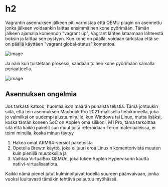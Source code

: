 # h2

Vagrantin asennuksen jälkeen piti varmistaa että QEMU plugin on asennettu jonka jälkeen voidaankin laittaa ensimmäinen kone pyörimään. Tämän jälkeen ajamalla komennon "vagrant up", Vagrant lähtee lataamaan lähteestä boksin ja laittaa sen pystyyn. Kun kone on päällä, voidaan tarkistaa että se on päällä käyttäen "vagrant global-status" komentoa.

![image](https://github.com/user-attachments/assets/4dd7a14e-ef8a-44a0-ba28-74c395e3b6ac)

Ja näin kun toistetaan prosessi, saadaan toinen kone pyörimään samalla periaatteella.

![image](https://github.com/user-attachments/assets/229cb09f-b27f-4740-91b5-203a89ebf7bc)

## Asennuksen ongelmia

Jos tarkasti katsoo, huomaa ison määrän punaista tekstiä. Tämä johtuukin siitä, että tein asennuksen Macbook Pro 2021-mallisella tietokoneella, joka jo valmiiksi on uudempi alusta minulle, kun Windows tai Linux, mutta lisäksi, koska tämän koneen SoC on Applen oma silikoni, M1 Pro, tämä tarkoittaa sitä että kaikki paketit sun muut joita referoidaan Teron materiaaleissa, ei toimi minulla, koska minun täytyy 

1. Hakea omat ARM64-versiot paketeista
2. Opetella Brew:n käyttö, joka ei juuri eroa Linuxin komentorivistä muuten kuin pienillä muutoksilla ja
3. Vaihtaa VirtualBox QEMUn, joka tukee Applen Hypervisorin kautta natiivi-virtualisaatiota.

Kaikki nämä pienet jutut kulminoituivat todella suureen päänvaivaan, jonka vuoksi luultavasti tämäkin tehtävä palautuu myöhässä.
